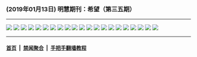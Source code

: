 ### (2019年01月13日) 明慧期刊：希望（第三五期）

---

<img src="http://qikan.minghui.org/mhqkpage/qikanimage/2019/01/13/xiwang35_a5_read-online1.png"/> 

<img src="http://qikan.minghui.org/mhqkpage/qikanimage/2019/01/13/xiwang35_a5_read-online2.png"/> 

<img src="http://qikan.minghui.org/mhqkpage/qikanimage/2019/01/13/xiwang35_a5_read-online3.png"/> 

<img src="http://qikan.minghui.org/mhqkpage/qikanimage/2019/01/13/xiwang35_a5_read-online4.png"/> 

<img src="http://qikan.minghui.org/mhqkpage/qikanimage/2019/01/13/xiwang35_a5_read-online5.png"/> 

<img src="http://qikan.minghui.org/mhqkpage/qikanimage/2019/01/13/xiwang35_a5_read-online6.png"/> 

<img src="http://qikan.minghui.org/mhqkpage/qikanimage/2019/01/13/xiwang35_a5_read-online7.png"/> 

<img src="http://qikan.minghui.org/mhqkpage/qikanimage/2019/01/13/xiwang35_a5_read-online8.png"/> 

<img src="http://qikan.minghui.org/mhqkpage/qikanimage/2019/01/13/xiwang35_a5_read-online9.png"/> 

<img src="http://qikan.minghui.org/mhqkpage/qikanimage/2019/01/13/xiwang35_a5_read-online10.png"/> 

<img src="http://qikan.minghui.org/mhqkpage/qikanimage/2019/01/13/xiwang35_a5_read-online11.png"/> 

<img src="http://qikan.minghui.org/mhqkpage/qikanimage/2019/01/13/xiwang35_a5_read-online12.png"/> 

<img src="http://qikan.minghui.org/mhqkpage/qikanimage/2019/01/13/xiwang35_a5_read-online13.png"/> 

<img src="http://qikan.minghui.org/mhqkpage/qikanimage/2019/01/13/xiwang35_a5_read-online14.png"/> 

<img src="http://qikan.minghui.org/mhqkpage/qikanimage/2019/01/13/xiwang35_a5_read-online15.png"/> 

<img src="http://qikan.minghui.org/mhqkpage/qikanimage/2019/01/13/xiwang35_a5_read-online16.png"/> 

<img src="http://qikan.minghui.org/mhqkpage/qikanimage/2019/01/13/xiwang35_a5_read-online17.png"/> 

<img src="http://qikan.minghui.org/mhqkpage/qikanimage/2019/01/13/xiwang35_a5_read-online18.png"/> 

<img src="http://qikan.minghui.org/mhqkpage/qikanimage/2019/01/13/xiwang35_a5_read-online19.png"/> 

<img src="http://qikan.minghui.org/mhqkpage/qikanimage/2019/01/13/xiwang35_a5_read-online20.png"/> 

<img src="http://qikan.minghui.org/mhqkpage/qikanimage/2019/01/13/xiwang35_a5_read-online21.png"/> 



---

#### [首页](../../../..) &nbsp;|&nbsp; [禁闻聚合](https://github.com/gfw-breaker/banned-news) &nbsp;|&nbsp; [手把手翻墙教程](https://github.com/gfw-breaker/guides) 